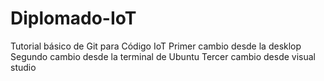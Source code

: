 # Diplomado-IoT
Tutorial básico de Git para Código IoT
Primer cambio desde la desklop
Segundo cambio desde la terminal de Ubuntu
Tercer cambio desde visual studio